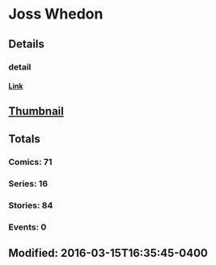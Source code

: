 # Joss  Whedon 
## Details
### detail
#### [Link](http://marvel.com/comics/creators/799/joss_whedon?utm_campaign=apiRef&utm_source=225578a89fc76f3d20fbffda5d17a88d)
## [Thumbnail](http://i.annihil.us/u/prod/marvel/i/mg/b/00/4bae3d1b031d1.jpg)
## Totals
### Comics: 71
### Series: 16
### Stories: 84
### Events: 0
## Modified: 2016-03-15T16:35:45-0400